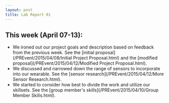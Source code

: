 ```yaml
---
layout: post
title: Lab Report 01
---
```

## This week (April 07-13):
* We ironed out our project goals and description based on feedback from the previous week.
  See the [initial proposal](/PREvent/2015/04/08/Initial Project Proposal.html) and the [modified proposal](/PREvent/2015/04/12/Modified Project Proposal.html).
* We discussed and narrowed down the range of sensors to incorporate into our wearable.
  See the [sensor research](/PREvent/2015/04/12/More Sensor Research.html).
* We started to consider how best to divide the work and utilize our skillsets.
  See the [group member's skills](/PREvent/2015/04/10/Group Member Skills.html).
